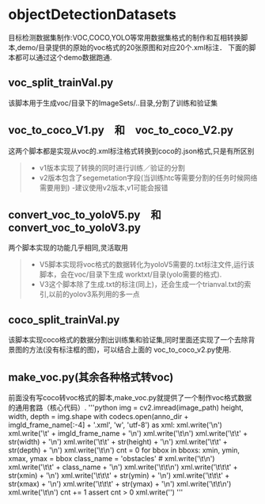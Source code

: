 # objectDetectionDatasets
目标检测数据集制作:VOC,COCO,YOLO等常用数据集格式的制作和互相转换脚本,demo/目录提供的原始的voc格式的20张原图和对应20个.xml标注．
下面的脚本都可以通过这个demo数据跑通.
## voc_split_trainVal.py
该脚本用于生成voc/目录下的ImageSets/..目录,分割了训练和验证集
## voc_to_coco_V1.py　和　voc_to_coco_V2.py
这两个脚本都是实现从voc的.xml标注格式转换到coco的.json格式,只是有所区别
> - v1版本实现了转换的同时进行训练／验证的分割
> - v2版本包含了segemetation字段(当训练htc等需要分割的任务时候网络需要用到)
> -建议使用v2版本,v1可能会报错
## convert_voc_to_yoloV5.py　和 convert_voc_to_yoloV3.py
两个脚本实现的功能几乎相同,灵活取用
> - V5脚本实现将voc格式的数据转化为yoloV5需要的.txt标注文件,运行该脚本，会在voc/目录下生成
worktxt/目录(yolo需要的格式).
> - V3这个脚本除了生成.txt的标注(同上)，还会生成一个trianval.txt的索引,以前的yolov3系列用的多一点

## coco_split_trainVal.py
该脚本实现coco格式的数据分割出训练集和验证集,同时里面还实现了一个去除背景图的方法(没有标注框的图)，可以结合上面的
voc_to_coco_v2.py使用.

## make_voc.py(其余各种格式转voc)
前面没有写coco转voc格式的脚本,make_voc.py就提供了一个制作voc格式数据的通用套路（核心代码）.
'''python
img = cv2.imread(image_path)
            height, width, depth = img.shape
            with codecs.open(anno_dir + imgId_frame_name[:-4] + '.xml', 'w', 'utf-8') as xml:
                xml.write('<annotation>\n')
                xml.write('\t<filename>' + imgId_frame_name + '</filename>\n')
                xml.write('\t<size>\n')
                xml.write('\t\t<width>' + str(width) + '</width>\n')
                xml.write('\t\t<height>' + str(height) + '</height>\n')
                xml.write('\t\t<depth>' + str(depth) + '</depth>\n')
                xml.write('\t</size>\n')
                cnt = 0
                for bbox in bboxs:
                    xmin, ymin, xmax, ymax = bbox
                    class_name = 'obstacles'
                    #
                    xml.write('\t<object>\n')
                    xml.write('\t\t<name>' + class_name + '</name>\n')
                    xml.write('\t\t<bndbox>\n')
                    xml.write('\t\t\t<xmin>' + str(xmin) + '</xmin>\n')
                    xml.write('\t\t\t<ymin>' + str(ymin) + '</ymin>\n')
                    xml.write('\t\t\t<xmax>' + str(xmax) + '</xmax>\n')
                    xml.write('\t\t\t<ymax>' + str(ymax) + '</ymax>\n')
                    xml.write('\t\t</bndbox>\n')
                    xml.write('\t</object>\n')
                    cnt += 1
                assert cnt > 0
                xml.write('</annotation>')
'''
